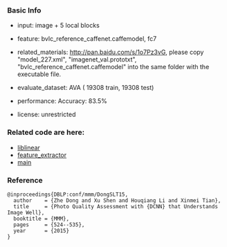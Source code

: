 ### Basic Info
- input: image + 5 local blocks  

- feature: bvlc_reference_caffenet.caffemodel, fc7

- related_materials: http://pan.baidu.com/s/1o7Pz3vG, please copy "model_227.xml", "imagenet_val.prototxt", "bvlc_reference_caffenet.caffemodel" into the same folder with the executable file.

- evaluate_dataset: AVA ( 19308 train, 19308 test)

- performance:  Accuracy: 83.5%

- license: unrestricted

### Related code are here:
- [liblinear](https://github.com/jasonustc/caffe-multigpu/tree/deep_aesth/src/liblinear)
- [feature_extractor](https://github.com/jasonustc/caffe-multigpu/blob/deep_aesth/include/deep_aesth.hpp)
- [main](https://github.com/jasonustc/caffe-multigpu/blob/deep_aesth/tools/deep_aesth.cpp)

### Reference

    @inproceedings{DBLP:conf/mmm/DongSLT15,
      author    = {Zhe Dong and Xu Shen and Houqiang Li and Xinmei Tian},
      title     = {Photo Quality Assessment with {DCNN} that Understands Image Well},
      booktitle = {MMM},
      pages     = {524--535},
      year      = {2015}
    }
